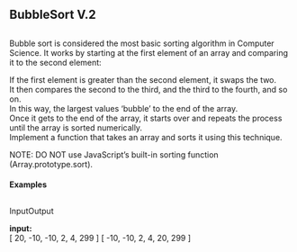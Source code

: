 ## BubbleSort V.2

##

Bubble sort is considered the most basic sorting algorithm in Computer Science. It works by starting at the first element of an array and comparing it to the second element:

If the first element is greater than the second element, it swaps the two.  
It then compares the second to the third, and the third to the fourth, and so on.  
In this way, the largest values ‘bubble’ to the end of the array.  
Once it gets to the end of the array, it starts over and repeats the process until the array is sorted numerically.  
Implement a function that takes an array and sorts it using this technique.

NOTE: DO NOT use JavaScript’s built-in sorting function (Array.prototype.sort).

#### Examples

##

InputOutput

 **input:**  
[ 20, -10, -10, 2, 4, 299 ] [ -10, -10, 2, 4, 20, 299 ]

